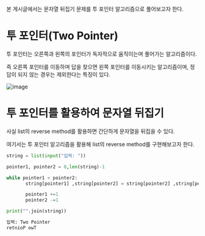 본 게시글에서는 문자열 뒤집기 문제를 투 포인터 알고리즘으로 풀어보고자 한다.

# 투 포인터(Two Pointer)

투 포인터는 오른쪽과 왼쪽의 포인터가 독자적으로 움직이는며 풀어가는 알고리즘이다.

즉 오른쪽 포인터를 이동하며 답을 찾으면 왼쪽 포인터를 이동시키는 알고리즘이며, 정답이 되지 않는 경우는 제외한다는 특징이 있다.


![image](https://user-images.githubusercontent.com/73323188/121281019-332b4480-c912-11eb-9199-9ffa6aa7e8d9.png)

# 투 포인터를 활용하여  문자열 뒤집기

사실 list의 reverse method를 활용하면 간단하게 문자열을 뒤집을 수 있다.

여기서는 투 포인터 알고리즘을 활용해 list의 reverse method를 구현해보고자 한다.

```python
string = list(input("입력: "))

pointer1, pointer2 = 0,len(string)-1

while pointer1 < pointer2:
       string[pointer1] ,string[pointer2] = string[pointer2] ,string[pointer1]

       pointer1 +=1
       pointer2 -=1

print("".join(string))
```

```python
입력: Two Pointer
retnioP owT
```
